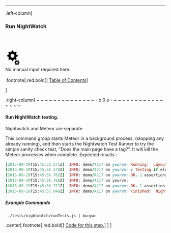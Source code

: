 ---
.left-column[
  ### Run NightWatch
  <br /><br /><div class='input_type_indicator'><img src='./fragments/loader.png' /><br />No manual input required here.</div><br />
.footnote[.red.bold[] [Table of Contents](./)] 
<!-- H -->]
.right-column[
~ ~ ~ ~ ~ ~ ~ ~ ~ ~ ~ ~ ~ ~ - o 0 o - ~ ~ ~ ~ ~ ~ ~ ~ ~ ~ ~ ~ ~ ~ ~ ~

#### Run NightWatch testing.

Nightwatch and Meteor are separate.

This command group starts Meteor in a background process, (stopping any already running), and then starts the Nightwatch Test Runner to try the simple sanity check test, "Does the main page have a <body> tag?".  It will kill the Meteor processes when complete.  Expected results :
```ruby
[2015-09-29T15:45:32.571Z]  INFO: demo/4217 on yourvm: Running:  Layout and Static Pages
[2015-09-29T15:45:36.170Z]  INFO: demo/4217 on yourvm: ✔ Testing if element <body> is present.
[2015-09-29T15:45:36.762Z]  INFO: demo/4217 on yourvm: OK. 1 assertions passed. (4.189s)
[2015-09-29T15:45:36.768Z]  INFO: demo/4217 on yourvm:
[2015-09-29T15:45:36.771Z]  INFO: demo/4217 on yourvm: OK. 1 assertion passed. (4.912s)
[2015-09-29T15:45:37.049Z]  INFO: demo/4217 on yourvm: Finished!  Nightwatch ran all the tests!
```


##### Example Commands
```terminal
 ./tests/nightwatch/runTests.js | bunyan
```
<!-- B -->
.center[.footnote[.red.bold[] <a href="https://github.com/martinhbramwell/Meteor-CI-Tutorial/blob/master/Tutorial06_CloudContinuousIntegration/CloudContinuousIntegration_functions.sh#L430" target="_blank">Code for this step.</a>] ]
]
